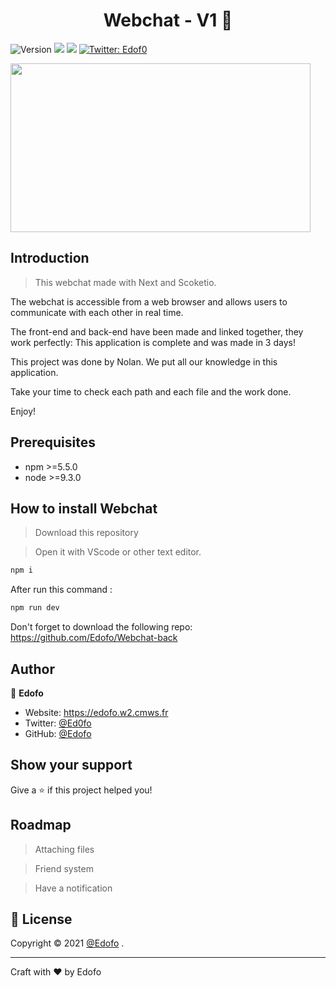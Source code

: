 <h1 align="center">Webchat - V1 👋</h1>
<p>
  <img alt="Version" src="https://img.shields.io/badge/version-1.0.0-blue.svg?cacheSeconds=2592000" />
  <img src="https://img.shields.io/badge/npm-%3E%3D5.5.0-blue.svg" />
  <img src="https://img.shields.io/badge/node-%3E%3D9.3.0-blue.svg" />
  <a href="https://twitter.com/Ed0fo" target="_blank">
    <img alt="Twitter: Edof0" src="https://img.shields.io/twitter/follow/Ed0fo.svg?style=social" />
  </a>
</p>

<img src="https://media4.giphy.com/media/s2Qvrs9q56N2BWVvTg/giphy.gif" width="480" height="270" align="center" />

## Introduction

> This webchat made with Next and Scoketio.

The webchat is accessible from a web browser and allows users to communicate with each other in real time.

The front-end and back-end have been made and linked together, they work perfectly:
This application is complete and was made in 3 days!

This project was done by Nolan.
We put all our knowledge in this application.

Take your time to check each path and each file and the work done.

Enjoy!

## Prerequisites

- npm >=5.5.0
- node >=9.3.0

## How to install Webchat

> Download this repository

> Open it with VScode or other text editor.

```bash 
npm i 
```

After run this command :

```bash 
npm run dev 
```

Don't forget to download the following repo: https://github.com/Edofo/Webchat-back

## Author

👤 **Edofo**

* Website: https://edofo.w2.cmws.fr
* Twitter: [@Ed0fo](https://twitter.com/Ed0fo)
* GitHub: [@Edofo](https://github.com/Edofo)

## Show your support

Give a ⭐️ if this project helped you!

## Roadmap

> Attaching files

> Friend system 

> Have a notification

## 📝 License

Copyright © 2021 [@Edofo](https://github.com/Edofo)
.<br />

*** 
Craft with ❤️ by Edofo 
